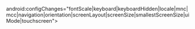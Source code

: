 android:configChanges="fontScale|keyboard|keyboardHidden|locale|mnc|mcc|navigation|orientation|screenLayout|screenSize|smallestScreenSize|uiMode|touchscreen">
